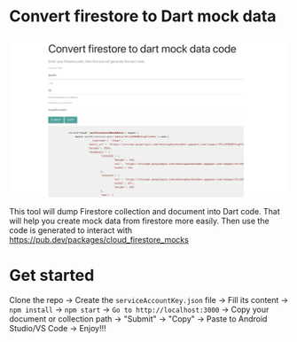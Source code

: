 # Convert firestore to Dart mock data
![Screenshot](https://github.com/technixo/dump-firestore-to-dart-code/blob/master/screenshots/1.png?raw=true)

This tool will dump Firestore collection and document into Dart code. That will help you create mock data from firestore more easily.
Then use the code is generated to interact with https://pub.dev/packages/cloud_firestore_mocks


# Get started

Clone the repo -> Create the `serviceAccountKey.json` file -> Fill its content -> `npm install` -> `npm start` -> `Go to http://localhost:3000` -> Copy your document or collection path -> "Submit" -> "Copy" -> Paste to Android Studio/VS Code -> Enjoy!!!
